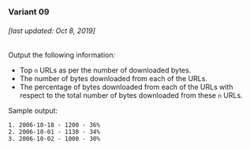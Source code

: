 ### Variant 09

###### [last updated: Oct 8, 2019]

Output the following information:

* Top `n` URLs as per the number of downloaded bytes.
* The number of bytes downloaded from each of the URLs.
* The percentage of bytes downloaded from each of the URLs with respect to the total number of bytes downloaded from these `n` URLs.

Sample output:

```
1. 2006-10-18 - 1200 - 36%   
2. 2006-10-01 - 1130 - 34%
3. 2006-10-02 - 1000 - 30%
```
